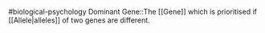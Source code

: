 #biological-psychology 
Dominant Gene::The [[Gene]] which is prioritised if [[Allele|alleles]] of two genes are different.